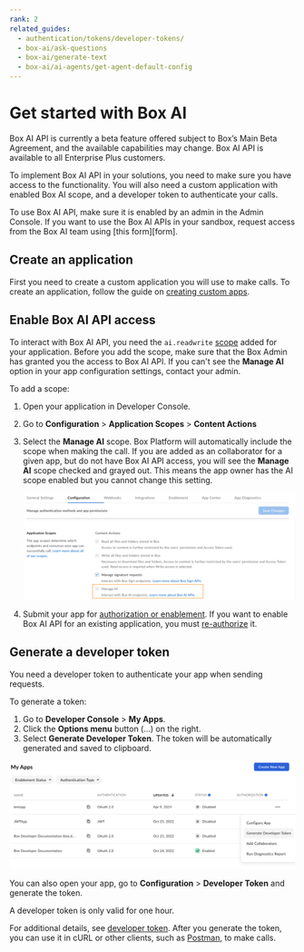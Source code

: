 ```yaml
---
rank: 2
related_guides:
  - authentication/tokens/developer-tokens/
  - box-ai/ask-questions
  - box-ai/generate-text
  - box-ai/ai-agents/get-agent-default-config
---
```


# Get started with Box AI

<Message type="notice">
Box AI API is currently a beta feature offered subject to Box’s Main Beta Agreement, and the available capabilities may change. Box AI API is available to all Enterprise Plus customers.
</Message>

To implement Box AI API in your solutions, you need
to make sure you have access to the functionality.
You will also need a custom application with
enabled Box AI scope, and a developer token to
authenticate your calls.

<Message type="notice">
To use Box AI API, make sure it is enabled by an
admin in the Admin Console. If you want to use
the Box AI APIs in your sandbox, request access
from the Box AI team using [this form][form].
</Message>

## Create an application

First you need to create a custom application
you will use to make calls. To create
an application, follow the guide
on [creating custom apps][createapps].

## Enable Box AI API access

To interact with Box AI API,
you need the `ai.readwrite` [scope][scope]
added for your application.
Before you add the scope,
make sure that the Box Admin has granted you
the access to Box AI API. If you can't see the
**Manage AI** option in your app configuration
settings, contact your admin.

To add a scope:

1. Open your application in Developer Console.
2. Go to **Configuration** > **Application Scopes** > **Content Actions**
3. Select the **Manage AI** scope. Box Platform will automatically include the scope when making the call. If you are added as an collaborator for a given app, but do not have Box AI API access, you will see the **Manage AI** scope checked and grayed out. This means the app owner has the AI scope enabled but you cannot change this setting.

    ![box ai scopes](./images/box-ai-app-scopes.png)

4. Submit your app for [authorization or enablement][authorization]. If you want to enable Box AI API for an existing application, you must [re-authorize][reauthorization] it.

## Generate a developer token

You need a developer token
to authenticate your app when sending requests.

To generate a token:

1. Go to **Developer Console** > **My Apps**.
2. Click the **Options menu** button (…) on the right.
3. Select **Generate Developer Token**. The token will be automatically generated and saved to clipboard.

![generate token](./images/developer-token.png)

You can also open your app, go to
**Configuration** > **Developer Token**
and generate the token.

<Message type="notice">
A developer token is only valid for one hour.
</Message>

For additional details, see [developer token][token].
After you generate the token, you can use it in cURL
or other clients, such as [Postman][postman], to make
calls.

[token]: g://authentication/tokens/developer-tokens
[scope]: g://api-calls/permissions-and-errors/scopes
[oauthscopes]: g://api-calls/permissions-and-errors/scopes#scopes-oauth-2-authorization
[createapps]: g://applications/app-types/custom-apps
[postman]: g://tooling/postman
[form]: https://forms.gle/Nsh3TwM3W8qg4U35A
[authorization]: g://authorization
[reauthorization]: g://authorization/custom-app-approval#re-authorization-on-changes
